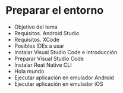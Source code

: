 # Preparar el entorno
* Objetivo del tema
* Requisitos. Android Studio
* Requisitos. XCode
* Posibles IDEs a usar
* Instalar Visual Studio Code e introducción
* Preparar Visual Studio Code
* Instalar Reat Native CLI
* Hola mundo
* Ejecutar aplicación en emulador Android
* Ejecutar aplicación en emulador iOS
